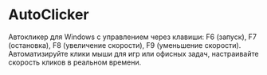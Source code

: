 # AutoClicker
Автокликер для Windows с управлением через клавиши: F6 (запуск), F7 (остановка), F8 (увеличение скорости), F9 (уменьшение скорости). Автоматизируйте клики мыши для игр или офисных задач, настраивайте скорость кликов в реальном времени.
